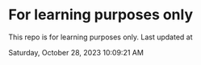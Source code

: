 # For learning purposes only
This repo is for learning purposes only.
Last updated at

Saturday, October 28, 2023 10:09:21 AM

